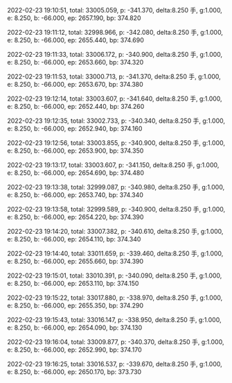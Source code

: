 2022-02-23 19:10:51, total: 33005.059, p: -341.370, delta:8.250 手, g:1.000, e: 8.250, b: -66.000, ep: 2657.190, bp: 374.820

2022-02-23 19:11:12, total: 32998.966, p: -342.080, delta:8.250 手, g:1.000, e: 8.250, b: -66.000, ep: 2655.440, bp: 374.690

2022-02-23 19:11:33, total: 33006.172, p: -340.900, delta:8.250 手, g:1.000, e: 8.250, b: -66.000, ep: 2653.660, bp: 374.320

2022-02-23 19:11:53, total: 33000.713, p: -341.370, delta:8.250 手, g:1.000, e: 8.250, b: -66.000, ep: 2653.670, bp: 374.380

2022-02-23 19:12:14, total: 33003.607, p: -341.640, delta:8.250 手, g:1.000, e: 8.250, b: -66.000, ep: 2652.440, bp: 374.260

2022-02-23 19:12:35, total: 33002.733, p: -340.340, delta:8.250 手, g:1.000, e: 8.250, b: -66.000, ep: 2652.940, bp: 374.160

2022-02-23 19:12:56, total: 33003.855, p: -340.900, delta:8.250 手, g:1.000, e: 8.250, b: -66.000, ep: 2653.900, bp: 374.350

2022-02-23 19:13:17, total: 33003.607, p: -341.150, delta:8.250 手, g:1.000, e: 8.250, b: -66.000, ep: 2654.690, bp: 374.480

2022-02-23 19:13:38, total: 32999.087, p: -340.980, delta:8.250 手, g:1.000, e: 8.250, b: -66.000, ep: 2653.740, bp: 374.340

2022-02-23 19:13:58, total: 32999.589, p: -340.900, delta:8.250 手, g:1.000, e: 8.250, b: -66.000, ep: 2654.220, bp: 374.390

2022-02-23 19:14:20, total: 33007.382, p: -340.610, delta:8.250 手, g:1.000, e: 8.250, b: -66.000, ep: 2654.110, bp: 374.340

2022-02-23 19:14:40, total: 33011.659, p: -339.460, delta:8.250 手, g:1.000, e: 8.250, b: -66.000, ep: 2655.660, bp: 374.390

2022-02-23 19:15:01, total: 33010.391, p: -340.090, delta:8.250 手, g:1.000, e: 8.250, b: -66.000, ep: 2653.110, bp: 374.150

2022-02-23 19:15:22, total: 33017.880, p: -338.970, delta:8.250 手, g:1.000, e: 8.250, b: -66.000, ep: 2655.350, bp: 374.290

2022-02-23 19:15:43, total: 33016.147, p: -338.950, delta:8.250 手, g:1.000, e: 8.250, b: -66.000, ep: 2654.090, bp: 374.130

2022-02-23 19:16:04, total: 33009.877, p: -340.370, delta:8.250 手, g:1.000, e: 8.250, b: -66.000, ep: 2652.990, bp: 374.170

2022-02-23 19:16:25, total: 33016.537, p: -339.670, delta:8.250 手, g:1.000, e: 8.250, b: -66.000, ep: 2650.170, bp: 373.730
